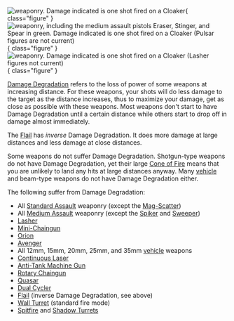 ![ weaponry. Damage indicated is one shot
fired on a [Cloaker](../armor/Infiltration_Suit.md)](../images/SA_DD.jpg){
class="figure" }
![
weaponry, including the medium assault pistols [Eraser](../items/Eraser.md),
[Stinger](../weapons/Stinger.md), and [Spear](../weapons/Spear.md) in green.
Damage indicated is one shot fired on a [Cloaker](../armor/Infiltration_Suit.md)
([Pulsar](../weapons/Pulsar.md) figures are not current)](../images/MA_DD.jpg){
class="figure" }
![ weaponry. Damage indicated is one shot
fired on a [Cloaker](../armor/Infiltration_Suit.md) ([Lasher](../weapons/Lasher.md) figures not
current)](../images/HA_DD.jpg){
class="figure" }

[Damage Degradation](Damage_Degradation.md) refers to the loss of power of some
weapons at increasing distance. For these weapons, your shots will do less
damage to the target as the distance increases, thus to maximize your damage,
get as close as possible with these weapons. Most weapons don't start to have
Damage Degradation until a certain distance while others start to drop off in
damage almost immediately.

The [Flail](../vehicles/Flail.md) has _inverse_ Damage Degradation. It does more
damage at large distances and less damage at close distances.

Some weapons do not suffer Damage Degradation. Shotgun-type weapons do not have
Damage Degradation, yet their large [Cone of Fire](Cone_of_fire.md) means that
you are unlikely to land any hits at large distances anyway. Many
[vehicle](../vehicles/Vehicle.md) and beam-type weapons do not have Damage
Degradation either.

The following suffer from Damage Degradation:

- All [Standard Assault](../certifications/Standard_Assault.md) weaponry (except
  the [Mag-Scatter](../weapons/Mag-Scatter.md))
- All [Medium Assault](../certifications/Medium_Assault.md) weaponry (except the
  [Spiker](../weapons/Spiker.md) and [Sweeper](../weapons/Sweeper.md))
- [Lasher](../weapons/Lasher.md)
- [Mini-Chaingun](../weapons/Mini-Chaingun.md)
- [Orion](../weapons/Orion.md)
- [Avenger](../weapons/Avenger.md)
- All 12mm, 15mm, 20mm, 25mm, and 35mm [vehicle](../vehicles/Vehicle.md) weapons
- [Continuous Laser](../weapons/Continuous_Laser.md)
- [Anti-Tank Machine Gun](../weapons/Anti-Tank_Machine_Gun.md)
- [Rotary Chaingun](../items/Rotary_Chaingun.md)
- [Quasar](../armor/Quasar.md)
- [Dual Cycler](../armor/Dual-Cycler.md)
- [Flail](../vehicles/Flail.md) (inverse Damage Degradation, see above)
- [Wall Turret](../items/Phalanx.md) (standard fire mode)
- [Spitfire](../weapons/Adaptive_Construction_Engine.md#spitfire-turret) and
  [Shadow Turrets](../weapons/Shadow_Turret.md)
